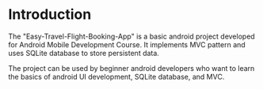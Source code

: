 # Introduction
<p>The "Easy-Travel-Flight-Booking-App" is a basic android project developed for Android Mobile Development Course. It implements MVC pattern and uses SQLite database to store persistent data. </p>
<p>The project can be used by beginner android developers who want to learn the basics of android UI development, SQLite database, and MVC.</p>








